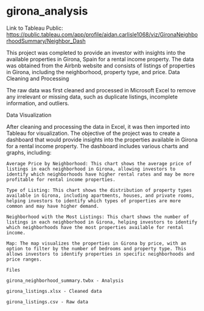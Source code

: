 # girona_analysis
Link to Tableau Public: https://public.tableau.com/app/profile/aidan.carlisle1068/viz/GironaNeighborhoodSummary/Neighbor_Dash

This project was completed to provide an investor with insights into the available properties in Girona, Spain for a rental income property. The data was obtained from the Airbnb website and consists of listings of properties in Girona, including the neighborhood, property type, and price.
Data Cleaning and Processing

The raw data was first cleaned and processed in Microsoft Excel to remove any irrelevant or missing data, such as duplicate listings, incomplete information, and outliers. 

Data Visualization

After cleaning and processing the data in Excel, it was then imported into Tableau for visualization. The objective of the project was to create a dashboard that would provide insights into the properties available in Girona for a rental income property. The dashboard includes various charts and graphs, including:

    Average Price by Neighborhood: This chart shows the average price of listings in each neighborhood in Girona, allowing investors to identify which neighborhoods have higher rental rates and may be more profitable for rental income properties.

    Type of Listing: This chart shows the distribution of property types available in Girona, including apartments, houses, and private rooms, helping investors to identify which types of properties are more common and may have higher demand.

    Neighborhood with the Most Listings: This chart shows the number of listings in each neighborhood in Girona, helping investors to identify which neighborhoods have the most properties available for rental income.

    Map: The map visualizes the properties in Girona by price, with an option to filter by the number of bedrooms and property type. This allows investors to identify properties in specific neighborhoods and price ranges.
    
    Files
    
    girona_neighborhood_summary.twbx - Analysis
    
    girona_listings.xlsx - Cleaned data
    
    girona_listings.csv - Raw data
